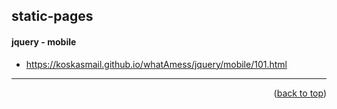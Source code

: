 <a name="topage"></a>

## static-pages


#### jquery - mobile
* https://koskasmail.github.io/whatAmess/jquery/mobile/101.html
-----

<p align="right">(<a href="#topage">back to top</a>)</p>
<br/>
<br/>

